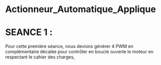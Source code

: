 # Actionneur_Automatique_Applique
# SEANCE 1 : 

Pour cette première séance, nous devions générer 4 PWM en complémentaire décalée pour contrôler en boucle ouverte le moteur en respectant le cahier des charges,
